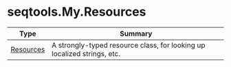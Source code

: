 ﻿
# seqtools.My.Resources

|Type|Summary|
|----|-------|
|[Resources](./Resources.md)|A strongly-typed resource class, for looking up localized strings, etc.|

